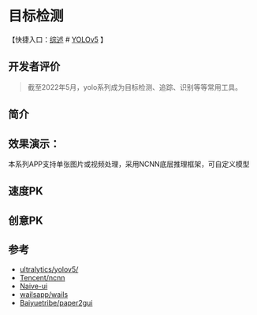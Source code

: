 # 目标检测

【快捷入口：[综述](readme.md) # [YOLOv5](yolov5_gui.md) 】

## 开发者评价
> 截至2022年5月，yolo系列成为目标检测、追踪、识别等等常用工具。
## 简介



## 效果演示：

本系列APP支持单张图片或视频处理，采用NCNN底层推理框架，可自定义模型

## 速度PK


## 创意PK


## 参考

- [ultralytics/yolov5/](https://github.com/ultralytics/yolov5)
- [Tencent/ncnn](https://github.com/Tencent/ncnn)
- [Naive-ui](https://www.naiveui.com/zh-CN/os-theme)
- [wailsapp/wails](https://github.com/wailsapp/wails)
- [Baiyuetribe/paper2gui](https://github.com/Baiyuetribe/paper2gui)